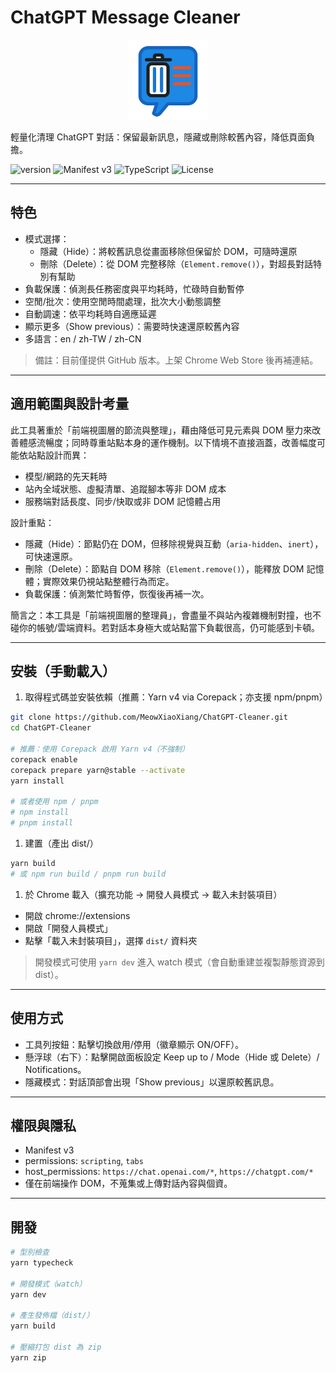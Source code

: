 # ChatGPT Message Cleaner

<!-- markdownlint-disable MD033 -->
<p align="center">
  <img src="src/icons/chat-icon.svg" width="128" height="128" alt="icon" />
</p>
<!-- markdownlint-enable MD033 -->

輕量化清理 ChatGPT 對話：保留最新訊息，隱藏或刪除較舊內容，降低頁面負擔。

![version](https://img.shields.io/badge/version-1.0.0-2563EB)
![Manifest v3](https://img.shields.io/badge/Manifest-v3-334155)
![TypeScript](https://img.shields.io/badge/TypeScript-5.9-3178C6?logo=typescript)
![License](https://img.shields.io/badge/License-MIT-10B981)

---

## 特色

- 模式選擇：
  - 隱藏（Hide）：將較舊訊息從畫面移除但保留於 DOM，可隨時還原
  - 刪除（Delete）：從 DOM 完整移除（`Element.remove()`），對超長對話特別有幫助
- 負載保護：偵測長任務密度與平均耗時，忙碌時自動暫停
- 空閒/批次：使用空閒時間處理，批次大小動態調整
- 自動調速：依平均耗時自適應延遲
- 顯示更多（Show previous）：需要時快速還原較舊內容
- 多語言：en / zh-TW / zh-CN

> 備註：目前僅提供 GitHub 版本。上架 Chrome Web Store 後再補連結。
---

## 適用範圍與設計考量

此工具著重於「前端視圖層的節流與整理」，藉由降低可見元素與 DOM 壓力來改善體感流暢度；同時尊重站點本身的運作機制。以下情境不直接涵蓋，改善幅度可能依站點設計而異：

- 模型/網路的先天耗時
- 站內全域狀態、虛擬清單、追蹤腳本等非 DOM 成本
- 服務端對話長度、同步/快取或非 DOM 記憶體占用

設計重點：

- 隱藏（Hide）：節點仍在 DOM，但移除視覺與互動（`aria-hidden`、`inert`），可快速還原。
- 刪除（Delete）：節點自 DOM 移除（`Element.remove()`），能釋放 DOM 記憶體；實際效果仍視站點整體行為而定。
- 負載保護：偵測繁忙時暫停，恢復後再補一次。

簡言之：本工具是「前端視圖層的整理員」，會盡量不與站內複雜機制對撞，也不碰你的帳號/雲端資料。若對話本身極大或站點當下負載很高，仍可能感到卡頓。

---

## 安裝（手動載入）

1. 取得程式碼並安裝依賴（推薦：Yarn v4 via Corepack；亦支援 npm/pnpm）

```bash
git clone https://github.com/MeowXiaoXiang/ChatGPT-Cleaner.git
cd ChatGPT-Cleaner

# 推薦：使用 Corepack 啟用 Yarn v4（不強制）
corepack enable
corepack prepare yarn@stable --activate
yarn install

# 或者使用 npm / pnpm
# npm install
# pnpm install
```

1. 建置（產出 dist/）

```bash
yarn build
# 或 npm run build / pnpm run build
```

1. 於 Chrome 載入（擴充功能 → 開發人員模式 → 載入未封裝項目）

- 開啟 chrome://extensions
- 開啟「開發人員模式」
- 點擊「載入未封裝項目」，選擇 `dist/` 資料夾

> 開發模式可使用 `yarn dev` 進入 watch 模式（會自動重建並複製靜態資源到 dist）。

---

## 使用方式

- 工具列按鈕：點擊切換啟用/停用（徽章顯示 ON/OFF）。
- 懸浮球（右下）：點擊開啟面板設定 Keep up to / Mode（Hide 或 Delete）/ Notifications。
- 隱藏模式：對話頂部會出現「Show previous」以還原較舊訊息。

---

## 權限與隱私

- Manifest v3
- permissions: `scripting`, `tabs`
- host_permissions: `https://chat.openai.com/*`, `https://chatgpt.com/*`
- 僅在前端操作 DOM，不蒐集或上傳對話內容與個資。

---

## 開發

```bash
# 型別檢查
yarn typecheck

# 開發模式（watch）
yarn dev

# 產生發佈檔（dist/）
yarn build

# 壓縮打包 dist 為 zip
yarn zip
```
